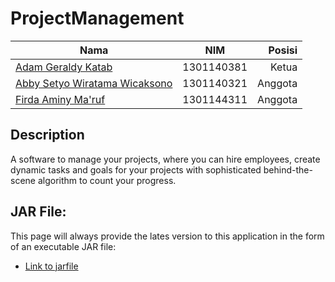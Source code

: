 # ProjectManagement


| Nama        | NIM           | Posisi  |
| ------------- |:-------------:| -----:|
| [Adam Geraldy Katab](https://github.com/adamgeraldy)      | 1301140381 | Ketua |
| [Abby Setyo Wiratama Wicaksono](https://github.com/abbisetyo)      | 1301140321      |   Anggota |
| [Firda Aminy Ma'ruf](https://github.com/firdaaminy) | 1301144311      |    Anggota |

## Description
A software to manage your projects, where you can hire employees, create dynamic tasks and goals for your projects with sophisticated behind-the-scene algorithm to count your progress.

## JAR File:
This page will always provide the lates version to this application in the form of an executable JAR file:
- [Link to jarfile](http://geraldy.id/ProjectManagement.jar)
